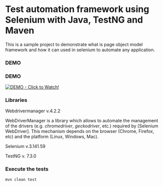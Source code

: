 # Test automation framework using Selenium with Java, TestNG and Maven
This is a sample project to demonstrate what is page object model framework and how it can used in selenium to automate any application.

### DEMO
### DEMO
[![DEMO - Click to Watch!](/demo.png)](https://youtu.be/WkYnIXpeeTs "DEMO - Click to Watch!")

### Libraries 
Webdrivermanager v.4.2.2

WebDriverManager is a library which allows to automate the management of the drivers (e.g. *chromedriver*, *geckodriver*, etc.) 
required by [Selenium WebDriver].
This mechanism depends on the browser (Chrome, Firefox, etc) and the platform (Linux, Windows, Mac). 

Selenium v.3.141.59

TestNG v. 7.3.0

### Execute the tests
```
mvn clean test
```

